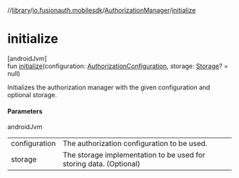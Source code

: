 //[library](../../../index.md)/[io.fusionauth.mobilesdk](../index.md)/[AuthorizationManager](index.md)/[initialize](initialize.md)

# initialize

[androidJvm]\
fun [initialize](initialize.md)(configuration: [AuthorizationConfiguration](../-authorization-configuration/index.md), storage: [Storage](../../io.fusionauth.mobilesdk.storage/-storage/index.md)? = null)

Initializes the authorization manager with the given configuration and optional storage.

#### Parameters

androidJvm

| | |
|---|---|
| configuration | The authorization configuration to be used. |
| storage | The storage implementation to be used for storing data. (Optional) |